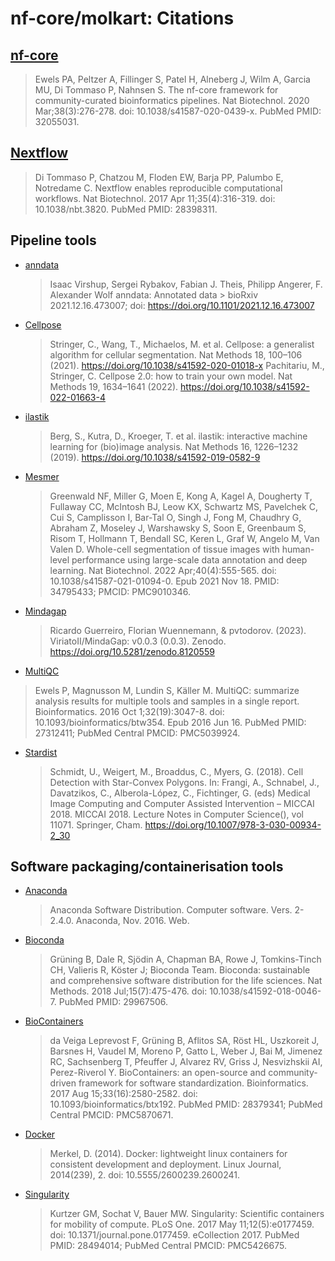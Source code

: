 # nf-core/molkart: Citations

## [nf-core](https://pubmed.ncbi.nlm.nih.gov/32055031/)

> Ewels PA, Peltzer A, Fillinger S, Patel H, Alneberg J, Wilm A, Garcia MU, Di Tommaso P, Nahnsen S. The nf-core framework for community-curated bioinformatics pipelines. Nat Biotechnol. 2020 Mar;38(3):276-278. doi: 10.1038/s41587-020-0439-x. PubMed PMID: 32055031.

## [Nextflow](https://pubmed.ncbi.nlm.nih.gov/28398311/)

> Di Tommaso P, Chatzou M, Floden EW, Barja PP, Palumbo E, Notredame C. Nextflow enables reproducible computational workflows. Nat Biotechnol. 2017 Apr 11;35(4):316-319. doi: 10.1038/nbt.3820. PubMed PMID: 28398311.

## Pipeline tools

- [anndata](https://anndata.readthedocs.io/en/latest/)

  > Isaac Virshup, Sergei Rybakov, Fabian J. Theis, Philipp Angerer, F. Alexander Wolf anndata: Annotated data > bioRxiv 2021.12.16.473007; doi: https://doi.org/10.1101/2021.12.16.473007

- [Cellpose](https://www.cellpose.org/)

  > Stringer, C., Wang, T., Michaelos, M. et al. Cellpose: a generalist algorithm for cellular segmentation. Nat Methods 18, 100–106 (2021). https://doi.org/10.1038/s41592-020-01018-x
  > Pachitariu, M., Stringer, C. Cellpose 2.0: how to train your own model. Nat Methods 19, 1634–1641 (2022). https://doi.org/10.1038/s41592-022-01663-4

- [ilastik](https://www.ilastik.org/)

  > Berg, S., Kutra, D., Kroeger, T. et al. ilastik: interactive machine learning for (bio)image analysis. Nat Methods 16, 1226–1232 (2019). https://doi.org/10.1038/s41592-019-0582-9

- [Mesmer](https://deepcell.readthedocs.io/en/master/API/deepcell.applications.html)

  > Greenwald NF, Miller G, Moen E, Kong A, Kagel A, Dougherty T, Fullaway CC, McIntosh BJ, Leow KX, Schwartz MS, Pavelchek C, Cui S, Camplisson I, Bar-Tal O, Singh J, Fong M, Chaudhry G, Abraham Z, Moseley J, Warshawsky S, Soon E, Greenbaum S, Risom T, Hollmann T, Bendall SC, Keren L, Graf W, Angelo M, Van Valen D. Whole-cell segmentation of tissue images with human-level performance using large-scale data annotation and deep learning. Nat Biotechnol. 2022 Apr;40(4):555-565. doi: 10.1038/s41587-021-01094-0. Epub 2021 Nov 18. PMID: 34795433; PMCID: PMC9010346.

- [Mindagap](https://github.com/ViriatoII/MindaGap)

  > Ricardo Guerreiro, Florian Wuennemann, & pvtodorov. (2023). ViriatoII/MindaGap: v0.0.3 (0.0.3). Zenodo. https://doi.org/10.5281/zenodo.8120559

- [MultiQC](https://pubmed.ncbi.nlm.nih.gov/27312411/)

> Ewels P, Magnusson M, Lundin S, Käller M. MultiQC: summarize analysis results for multiple tools and samples in a single report. Bioinformatics. 2016 Oct 1;32(19):3047-8. doi: 10.1093/bioinformatics/btw354. Epub 2016 Jun 16. PubMed PMID: 27312411; PubMed Central PMCID: PMC5039924.

- [Stardist](https://github.com/stardist/stardist)

  > Schmidt, U., Weigert, M., Broaddus, C., Myers, G. (2018). Cell Detection with Star-Convex Polygons. In: Frangi, A., Schnabel, J., Davatzikos, C., Alberola-López, C., Fichtinger, G. (eds) Medical Image Computing and Computer Assisted Intervention – MICCAI 2018. MICCAI 2018. Lecture Notes in Computer Science(), vol 11071. Springer, Cham. https://doi.org/10.1007/978-3-030-00934-2_30

## Software packaging/containerisation tools

- [Anaconda](https://anaconda.com)

  > Anaconda Software Distribution. Computer software. Vers. 2-2.4.0. Anaconda, Nov. 2016. Web.

- [Bioconda](https://pubmed.ncbi.nlm.nih.gov/29967506/)

  > Grüning B, Dale R, Sjödin A, Chapman BA, Rowe J, Tomkins-Tinch CH, Valieris R, Köster J; Bioconda Team. Bioconda: sustainable and comprehensive software distribution for the life sciences. Nat Methods. 2018 Jul;15(7):475-476. doi: 10.1038/s41592-018-0046-7. PubMed PMID: 29967506.

- [BioContainers](https://pubmed.ncbi.nlm.nih.gov/28379341/)

  > da Veiga Leprevost F, Grüning B, Aflitos SA, Röst HL, Uszkoreit J, Barsnes H, Vaudel M, Moreno P, Gatto L, Weber J, Bai M, Jimenez RC, Sachsenberg T, Pfeuffer J, Alvarez RV, Griss J, Nesvizhskii AI, Perez-Riverol Y. BioContainers: an open-source and community-driven framework for software standardization. Bioinformatics. 2017 Aug 15;33(16):2580-2582. doi: 10.1093/bioinformatics/btx192. PubMed PMID: 28379341; PubMed Central PMCID: PMC5870671.

- [Docker](https://dl.acm.org/doi/10.5555/2600239.2600241)

  > Merkel, D. (2014). Docker: lightweight linux containers for consistent development and deployment. Linux Journal, 2014(239), 2. doi: 10.5555/2600239.2600241.

- [Singularity](https://pubmed.ncbi.nlm.nih.gov/28494014/)

  > Kurtzer GM, Sochat V, Bauer MW. Singularity: Scientific containers for mobility of compute. PLoS One. 2017 May 11;12(5):e0177459. doi: 10.1371/journal.pone.0177459. eCollection 2017. PubMed PMID: 28494014; PubMed Central PMCID: PMC5426675.
